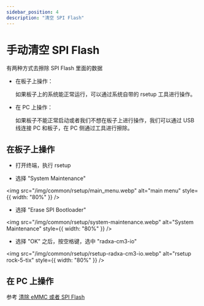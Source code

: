 ```yaml
---
sidebar_position: 4
description: "清空 SPI Flash"
---
```


# 手动清空 SPI Flash

有两种方式去擦除 SPI Flash 里面的数据

- 在板子上操作：

  如果板子上的系统能正常运行，可以通过系统自带的 rsetup 工具进行操作。

- 在 PC 上操作：

  如果板子不能正常启动或者我们不想在板子上进行操作，我们可以通过 USB 线连接 PC 和板子，在 PC 侧通过工具进行擦除。

## 在板子上操作

- 打开终端，执行 rsetup

- 选择 "System Maintenance"

<img src="/img/common/rsetup/main_menu.webp" alt="main menu" style={{ width: "80%" }} />

- 选择 "Erase SPI Bootloader"

<img src="/img/common/rsetup/system-maintenance.webp" alt="System Maintenance" style={{ width: "80%" }} />

- 选择 "OK" 之后，按空格键，选中 "radxa-cm3-io"

<img src="/img/common/rsetup/rsetup-radxa-cm3-io.webp" alt="rsetup rock-5-tix" style={{ width: "80%" }} />

## 在 PC 上操作

参考 [清除 eMMC 或者 SPI Flash](../../low-level-dev/maskrom/erase)
